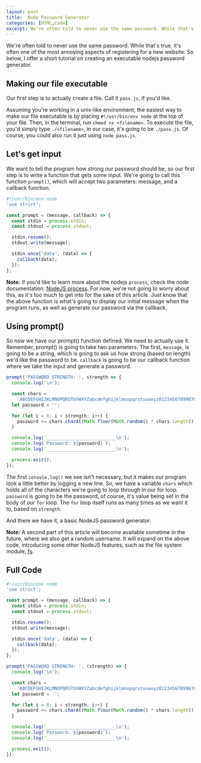 ```yaml
---
layout: post
title:  Node Password Generator
categories: [HTML,Code]
excerpt: We're often told to never use the same password. While that's true, it's often one of the most annoying aspects of registering for a new website. So below, I offer a short tutorial on creating an executable nodejs password generator. 
---
```


We're often told to never use the same password. While that's true, it's often one of the most annoying aspects of registering for a new website. So below, I offer a short tutorial on creating an executable nodejs password generator. 

## Making our file executable

Our first step is to actually create a file. Call it `pass.js`, if you'd like. 

Assuming you're working in a unix-like environment, the easiest way to make our file executable is by placing `#!/usr/bin/env node` at the top of your file. Then, in the terminal, run `chmod +x <filename>`. To execute the file, you'd simply type `./<filename>`, in our case, it's going to be `./pass.js`. Of course, you could also run it just using `node pass.js`.


## Let's get input

We want to tell the program how strong our password should be, so our first step is to write a function that gets some input. We're going to call this function `prompt()`, which will accept two parameters: message, and a callback function.


```js
#!/usr/bin/env node
'use strict';

const prompt = (message, callback) => {
  const stdin = process.stdin;
  const stdout = process.stdout;

  stdin.resume();
  stdout.write(message);

  stdin.once('data', (data) => {
    callback(data);
  });
};
```

**Note:** If you'd like to learn more about the nodejs `process`, check the node documentation: [NodeJS process](https://nodejs.org/api/process.html). For now, we're not going to worry about this, as it's too much to get into for the sake of this article. Just know that the above function is what's going to display our initial message when the program runs, as well as generate our password via the callback.

## Using prompt()

So now we have our prompt() function defined. We need to actually use it. Remember, prompt() is going to take two parameters. The first, `message`, is going to be a string, which is going to ask us how strong (based on length) we'd like the password to be. `callback` is going to be our callback function where we take the input and generate a password.

```js
prompt('PASSWORD STRENGTH: ', strength => {
  console.log('\n');

  const chars =
    'ABCDEFGHIJKLMNOPQRSTUVWXYZabcdefghijklmnopqrstuvwxyz01234567899876543210!@#$^.';
  let password = '';

  for (let i = 0; i < strength; i++) {
    password += chars.charAt(Math.floor(Math.random() * chars.length));
  }

  console.log('__________________________\n');
  console.log(`Password: ${password}`);
  console.log('__________________________\n');

  process.exit();
});
```
The first `console.log()` we see isn't necessary, but it makes our program look a little better by logging a new line. So, we have a variable `chars` which holds all of the characters we're going to loop through in our for loop. `password` is going to be the password, of course, it's value being set in the body of our `for` loop. The `for` loop itself runs as many times as we want it to, based on `strength`. 

And there we have it, a basic NodeJS password generator.

**Note:** A second part of this article will become available sometime in the future, where we also get a random username. It will expand on the above code, introducing some other NodeJS features, such as the file system module, [fs](https://nodejs.org/api/fs.html).

## Full Code

```js
#!/usr/bin/env node
'use strict';

const prompt = (message, callback) => {
  const stdin = process.stdin;
  const stdout = process.stdout;

  stdin.resume();
  stdout.write(message);

  stdin.once('data', (data) => {
    callback(data);
  });
};

prompt('PASSWORD STRENGTH: ', (strength) => {
  console.log('\n');

  const chars =
    'ABCDEFGHIJKLMNOPQRSTUVWXYZabcdefghijklmnopqrstuvwxyz01234567899876543210!@#$^.';
  let password = '';

  for (let i = 0; i < strength; i++) {
    password += chars.charAt(Math.floor(Math.random() * chars.length));
  }

  console.log('__________________________\n');
  console.log(`Password: ${password}`);
  console.log('__________________________\n');

  process.exit();
});
```